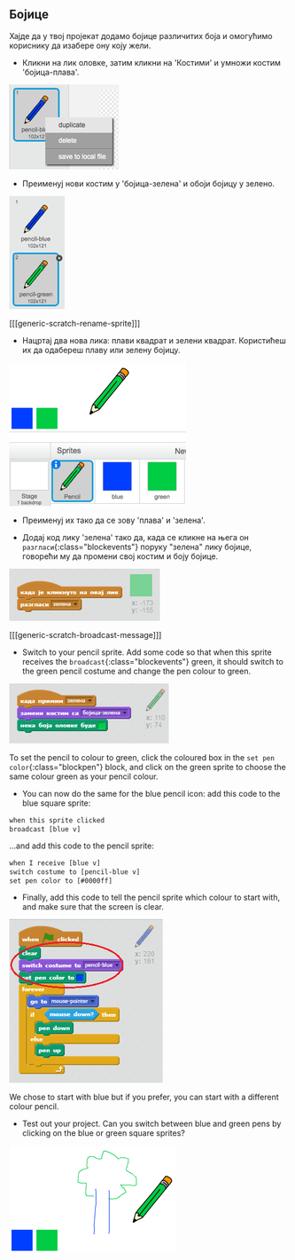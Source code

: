 ## Бојице

Хајде да у твој пројекат додамо бојице различитих боја и омогућимо кориснику да изабере ону коју жели.

+ Кликни на лик оловке, затим кликни на 'Костими' и умножи костим 'бојица-плава'.

![слика екрана](images/paint-blue-duplicate.png)

+ Преименуј нови костим у 'бојица-зелена' и обоји бојицу у зелено.

![слика екрана](images/paint-pencil-green.png)

[[[generic-scratch-rename-sprite]]]

+ Нацртај два нова лика: плави квадрат и зелени квадрат. Користићеш их да одабереш плаву или зелену бојицу.

![слика екрана](images/paint-selectors.png)

+ Преименуј их тако да се зову 'плава' и 'зелена'.

+ Додај код лику 'зелена' тако да, када се кликне на њега он `разгласи`{:class="blockevents"} поруку "зелена" лику бојице, говорећи му да промени свој костим и боју бојице.

![Broadcast green](images/paint-broadcast-green.png)

[[[generic-scratch-broadcast-message]]]

+ Switch to your pencil sprite. Add some code so that when this sprite receives the `broadcast`{:class="blockevents"} green, it should switch to the green pencil costume and change the pen colour to green.

![Broadcast green](images/broadcast-green.png)

To set the pencil to colour to green, click the coloured box in the `set pen color`{:class="blockpen"} block, and click on the green sprite to choose the same colour green as your pencil colour.

+ You can now do the same for the blue pencil icon: add this code to the blue square sprite:

```blocks
when this sprite clicked
broadcast [blue v]
```

...and add this code to the pencil sprite:

```blocks
when I receive [blue v]
switch costume to [pencil-blue v]
set pen color to [#0000ff]
```

+ Finally, add this code to tell the pencil sprite which colour to start with, and make sure that the screen is clear.

![Start pencil](images/start-pencil.png)

We chose to start with blue but if you prefer, you can start with a different colour pencil.

+ Test out your project. Can you switch between blue and green pens by clicking on the blue or green square sprites?

![слика екрана](images/paint-pens-test.png)